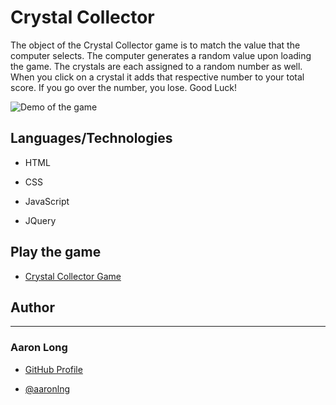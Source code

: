# Crystal Collector

The object of the Crystal Collector game is to match the value that the computer selects. The computer generates a random value upon loading the game. The crystals are each assigned to a random number as well. When you click on a crystal it adds that respective number to your total score. If you go over the number, you lose. Good Luck!

![Demo of the game](/assets/images/demo.gif)

## Languages/Technologies

- HTML

- CSS

- JavaScript

- JQuery

## Play the game

- [Crystal Collector Game](https://aaronlng.github.io/unit-4-game/)

## Author

---

### Aaron Long

- [GitHub Profile](https://github.com/aaronlng/)

- [@aaronlng](https://twitter.com/aaronlng)
